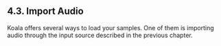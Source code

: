 ---
---

## 4.3. Import Audio

Koala offers several ways to load your samples. One of them is importing audio through the input source described in the previous chapter.
